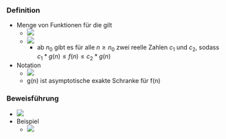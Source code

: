 ### Definition
+ Menge von Funktionen für die gilt
	+ ![](../../../z_images/Pasted%20image%2020221014151558.png)
	+ ![](../../../z_images/Pasted%20image%2020221014153024.png)
		+ ab $n_0$ gibt es für alle $n≥n_0$ zwei reelle Zahlen $c_1$ und $c_2$, sodass $c_1*g(n)≤f(n)≤c_2*g(n)$
+ Notation
	+ ![](../../../z_images/Pasted%20image%2020221014153344.png)
	+ g(n) ist asymptotische exakte Schranke für f(n)

### Beweisführung
+ ![](../../../z_images/Pasted%20image%2020221014153435.png)
+ Beispiel
	+ ![](../../../z_images/Pasted%20image%2020221014153523.png)